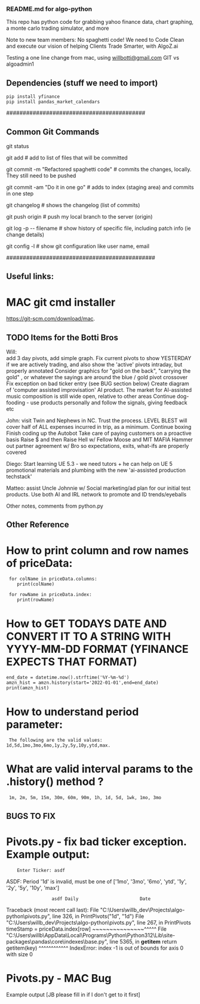 ### README.md for algo-python

This repo has python code for grabbing yahoo finance data, chart graphing, a monte carlo trading simulator, and more

Note to new team members: No spaghetti code! We need to Code Clean and execute our vision of helping Clients Trade Smarter, with AlgoZ.ai

Testing a one line change from mac, using willbotti@gmail.com GIT vs algoadmin1

## Dependencies (stuff we need to import)
	pip install yfinance
	pip install pandas_market_calendars

##########################################
## Common Git Commands

git status                                                  

git add <file>										# add to list of files that will be committed 

git commit -m "Refactored spaghetti code"			# commits the changes, locally.  They still need to be pushed

git commit -am "Do it in one go"					# adds to index  (staging area) and commits in one step

git changelog										# shows the changelog (list of commits)

git push origin <branchname>						# push my local branch <branchname> to the server (origin)

git log -p -- filename								# show history of specific file, including patch info (ie change details)

git config -l									# show git configuration like user name,  email

#############################################

## Useful links: 
# MAC git cmd installer
https://git-scm.com/download/mac.

## TODO Items for the Botti Bros

Will:  
	add 3 day pivots, add simple graph. Fix current pivots to show YESTERDAY if we are actively trading, and also show the 'active' pivots intraday, but properly annotated
		Consider graphics for "gold on the back", "carrying the gold" , or whatever the sayings are around the blue / gold pivot crossover
	Fix exception on bad ticker entry (see BUG section below)
	Create diagram of 'computer assisted improvisation' AI product.  The market for AI-assisted music composition is still wide open, relative to other areas
	Continue dog-fooding  - use products personally and follow the signals, giving feedback etc
	
John: 
	visit Twin and Nephews in NC. Trust the process. LEVEL BLEST will cover half of ALL expenses incurred in trip, as a minimum.
	Continue boxing
	Finish coding up the Autobot
	Take care of paying customers on a proactive basis
	Raise $ and then Raise Hell w/ Fellow Moose and MIT MAFIA
	Hammer out partner agreement w/ Bro so expectations, exits, what-ifs are properly covered

Diego: 
	Start learning UE 5.3 - we need tutors + he can help on UE 5 promotional materials and plumbing with the new 'ai-assisted production techstack'

Matteo: 
	assist Uncle Johnnie w/ Social marketing/ad plan for our initial test products.  Use both AI and IRL network to promote and ID trends/eyeballs

Other notes, comments from python.py


## Other Reference
 
  # How to print column and row names of priceData:

	 for colName in priceData.columns:
	    print(colName)

	 for rowName in priceData.index:
	    print(rowName)

  # How to GET TODAYS DATE AND CONVERT IT TO A STRING WITH YYYY-MM-DD FORMAT (YFINANCE EXPECTS THAT FORMAT)

    end_date = datetime.now().strftime('%Y-%m-%d')
    amzn_hist = amzn.history(start='2022-01-01',end=end_date)
    print(amzn_hist)

  # How to understand period parameter:
     The following are the valid values: 1d,5d,1mo,3mo,6mo,1y,2y,5y,10y,ytd,max.

  # What are valid interval params to the .history() method ?  
     1m, 2m, 5m, 15m, 30m, 60m, 90m, 1h, 1d, 5d, 1wk, 1mo, 3mo


## BUGS TO FIX

# Pivots.py - fix bad ticker exception.  Example output:

        Enter Ticker: asdf
ASDF: Period '1d' is invalid, must be one of ['1mo', '3mo', '6mo', 'ytd', '1y', '2y', '5y', '10y', 'max']

                     asdf Daily                       Date

Traceback (most recent call last):
  File "C:\Users\willb\_dev\Projects\algo-python\pivots.py", line 326, in <module>
    PrintPivots("1d", "1d")
  File "C:\Users\willb\_dev\Projects\algo-python\pivots.py", line 267, in PrintPivots
    timeStamp = priceData.index[row]
                ~~~~~~~~~~~~~~~^^^^^
  File "C:\Users\willb\AppData\Local\Programs\Python\Python312\Lib\site-packages\pandas\core\indexes\base.py", line 5365, in __getitem__
    return getitem(key)
           ^^^^^^^^^^^^
IndexError: index -1 is out of bounds for axis 0 with size 0

# Pivots.py - MAC Bug
 Example output [JB please fill in if I don't get to it first]

